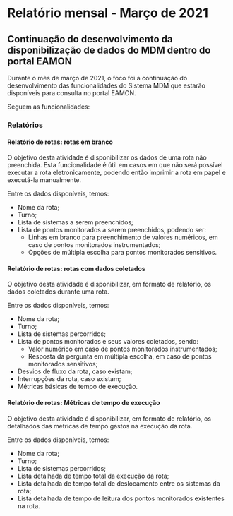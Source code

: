 # Relatório mensal - Março de 2021

## Continuação do desenvolvimento da disponibilização de dados do MDM dentro do portal EAMON

Durante o mês de março de 2021, o foco foi a continuação do desenvolvimento das funcionalidades do Sistema MDM que estarão disponíveis para consulta no portal EAMON.

Seguem as funcionalidades:

### Relatórios

#### Relatório de rotas: rotas em branco

O objetivo desta atividade é disponibilizar os dados de uma rota não preenchida. Esta funcionalidade é útil em casos em que não será possível executar a rota eletronicamente, podendo então imprimir a rota em papel e executá-la manualmente.

Entre os dados disponíveis, temos:

- Nome da rota;
- Turno;
- Lista de sistemas a serem preenchidos;
- Lista de pontos monitorados a serem preenchidos, podendo ser:
  - Linhas em branco para preenchimento de valores numéricos, em caso de pontos monitorados instrumentados;
  - Opções de múltipla escolha para pontos monitorados sensitivos.

#### Relatório de rotas: rotas com dados coletados

O objetivo desta atividade é disponibilizar, em formato de relatório, os dados coletados durante uma rota.

Entre os dados disponíveis, temos:

- Nome da rota;
- Turno;
- Lista de sistemas percorridos;
- Lista de pontos monitorados e seus valores coletados, sendo:
  - Valor numérico em caso de pontos monitorados instrumentados;
  - Resposta da pergunta em múltipla escolha, em caso de pontos monitorados sensitivos;
- Desvios de fluxo da rota, caso existam;
- Interrupções da rota, caso existam;
- Métricas básicas de tempo de execução.

#### Relatório de rotas: Métricas de tempo de execução

O objetivo desta atividade é disponibilizar, em formato de relatório, os detalhados das métricas de tempo gastos na execução da rota.

Entre os dados disponíveis, temos:

- Nome da rota;
- Turno;
- Lista de sistemas percorridos;
- Lista detalhada de tempo total da execução da rota;
- Lista detalhada de tempo total de deslocamento entre os sistemas da rota;
- Lista detalhada de tempo de leitura dos pontos monitorados existentes na rota.
